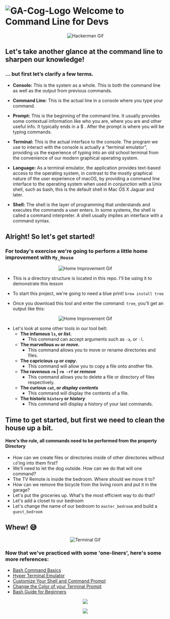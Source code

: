 # ![GA-Cog-Logo](https://ga-dash.s3.amazonaws.com/production/assets/logo-9f88ae6c9c3871690e33280fcf557f33.png) Welcome to Command Line for Devs

<p align='center' style='width 700px; height='700px''>
<img src='https://media.giphy.com/media/26tPnAAJxXTvpLwJy/giphy.gif' alt='Hackerman Gif' />
</p>


## Let's take another glance at the command line to sharpen our knowledge!

### ... but first let’s clarify a few terms.

- **Console:** This is the system as a whole. This is both the command line as well as the output from previous commands.

- **Command Line:** This is the actual line in a console where you type your command.

- **Prompt:** This is the beginning of the command line. It usually provides some contextual information like who you are, where you are and other useful info. It typically ends in a $ . After the prompt is where you will be typing commands.

- **Terminal:** This is the actual interface to the console. The program we use to interact with the console is actually a “terminal emulator”, providing us the experience of typing into an old school terminal from the convenience of our modern graphical operating system.

- **Language:** As a terminal emulator, the application provides text-based access to the operating system, in contrast to the mostly graphical nature of the user experience of macOS, by providing a command line interface to the operating system when used in conjunction with a Unix shell, such as bash, this is the default shell in Mac OS X Jaguar and later.

- **Shell:** The shell is the layer of programming that understands and executes the commands a user enters. In some systems, the shell is called a command interpreter. A shell usually implies an interface with a command syntax.


## Alright! So let's get started!

### For today's exercise we're going to perform a little home improvement with `My_House`
<p align='center'>
<img src='https://media.giphy.com/media/8Rf3xSwC1R39u/giphy.gif' alt='Home Improvement Gif' />
</p>

- This is a directory structure is located in this repo. I'll be using it to demonstrate this lesson
- To start this project, we're going to need a blue print! ```brew install tree```

- Once you download this tool and enter the command: `tree`, you'll get an output like this:


<p align='center'>
<img src='https://git.generalassemb.ly/WDIplus-ATX/command_line/blob/master/imgs/bash.png' alt='Home Improvement Gif'/>
</p>

- Let's look at some other tools in our tool belt:
  * **The infamous `ls`, or _list_.**
    - This command can accept arguments such as `-a`, or `-l`.
  * **The marvellous `mv` or _move_.**
    - This command allows you to move or rename directories and files.
  * **The capricious `cp` or _copy_.**
    - This command will allow you to copy a file onto another file.
  * **The ravenous `rm` | `rm -rf` or _remove_**
    - This command allows you to delete a file or directory of files respectively.
  * **The curious `cat`, or _display contents_**
    - This command will display the contents of a file.
  * **The historic `history` or _history_**
    - This command will display a history of your last commands.


## Time to get started, but first we need to clean the house up a bit.
#### Here's the rule, all commands need to be performed from the property Directory
- How can we create files or directories inside of other directories without `cd`'ing into them first?
- We'll need to let the dog outside. How can we do that will one command?
- The TV Remote is inside the bedroom. Where should we move it to?
- How can we remove the bicycle from the living room and put it in the garage?
- Let's put the groceries up. What's the most efficient way to do that?
- Let's add a closet to our bedroom
- Let's change the name of our bedroom to `master_bedroom` and build a `guest_bedroom`

## Whew! :sweat_smile:
<p align='center'>
<img src='https://media.giphy.com/media/l46C6sdSa5DVSJnLG/giphy.gif' alt='Terminal Gif' />
</p>

### Now that we've practiced with some 'one-liners', here's some more references:
* [Bash Command Basics](https://www.unr.edu/it/research-resources/the-grid/using-the-grid/bash-commands)
* [Hyper Terminal Emulator](https://www.unr.edu/it/research-resources/the-grid/using-the-grid/bash-commands)
* [Customize Your Shell and Command Prompt](http://blog.taylormcgann.com/2012/06/13/customize-your-shell-command-prompt/)
* [Change the Color of your Terminal Prompt](http://www.marinamele.com/2014/05/customize-colors-of-your-terminal-in-mac-os-x.html)
* [Bash Guide for Beginners](https://www.tldp.org/LDP/Bash-Beginners-Guide/html/Bash-Beginners-Guide.html)

<p align='center'>
<img src='https://git.generalassemb.ly/WDIplus-ATX/command_line/blob/master/imgs/evolution.png'/>
</p>

<p align='center'>
<img src='https://git.generalassemb.ly/WDIplus-ATX/command_line/blob/master/imgs/bash1.png'/>
</p>
